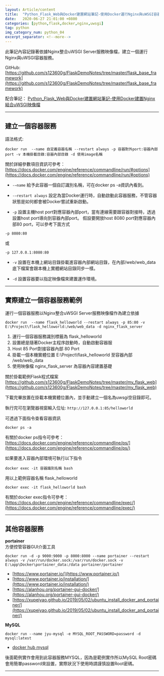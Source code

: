 ```yaml
---
layout: Article/content
title:  "Python_Flask_Web與Docker建置網站筆記-使用Docker運行Nginx與uWSGI容器服務"
date:   2020-06-27 21:01:00 +0800
categories: [python,flask,docker,nginx,uwsgi]
tag: python
img_category_num: python_04
excerpt_separator: <!--more-->
---
```


此筆記內容記錄著依據Nginx整合uWSGI Server服務映像檔，建立一個運行Nginx與uWSGI容器服務。

<!--more-->

GitHub: [https://github.com/s123600g/FlaskDemoNotes/tree/master/flask_base_framework](https://github.com/s123600g/FlaskDemoNotes/tree/master/flask_base_framework)


配合筆記： [Python_Flask_Web與Docker建置網站筆記-使用Docker建置Nginx結合uWSGI映像檔](https://s123600g.github.io/python/flask/docker/nginx/uwsgi/2020/06/27/Python_Flask_Web%E8%88%87Docker%E5%BB%BA%E7%BD%AE%E7%B6%B2%E7%AB%99%E7%AD%86%E8%A8%98-%E4%BD%BF%E7%94%A8Docker%E5%BB%BA%E7%BD%AENginx%E7%B5%90%E5%90%88uWSGI%E6%98%A0%E5%83%8F%E6%AA%94.html)

---

## 建立一個容器服務

語法格式:
```
docker run  --name 自定義容器名稱 --restart always -p 容器對外port:容器內部port -v 本機掛載目錄:容器內部目錄 -d 使用image名稱
```

關於詳細參數項目資訊可參考：
[https://docs.docker.com/engine/reference/commandline/run/#options](https://docs.docker.com/engine/reference/commandline/run/#options)


* `-–name`
給予此容器一個自訂識別名稱，可在docker ps -a資訊內看到。

* `-–restart always`
設定為當Docker運行時，自動啟動此容器服務，不管容器狀態是如何都會被Docker嘗試重新啟動。

* `-p`
設置主機host port對應容器內部port，當有連線需要跟容器對接時，透過設置host port導向到容器內部port。
假設要開放host 8080 port對應容器內部80 port，可以參考下面方式
```
-p 8080:80
```
或
```
-p 127.0.0.1:8080:80
```

* `-v`
設置在本機上網站目錄掛載進容器內部網站目錄，在內部/web/web_data底下檔案會跟本機上實體網站目錄同步一樣。

* `-d`
設置容器要以指定映像檔來建置運作環境。

---

## 實際建立一個容器服務範例

運行一個容器服務以Nginx整合uWSGI Server服務映像檔作為建立依據
```shell
docker run  --name flask_helloworld --restart always -p 85:80 -v E:\Project\flask_helloworld:/web/web_data -d nginx_flask_server
```

1. 運行一個容器服務識別標籤為 flask_helloworld
2. 設置總是隨著Docker主程序啟動時，自動啟動容器服
3. Host 85 Port對接容器內部 80 Port
4. 掛載一個本機實體位置 E:\Project\flask_helloworld 至容器內部 /web/web_data
5. 使用映像檔 nginx_flask_server 為容器內容建置基礎

關於掛載範例Flask程式檔案
[https://github.com/s123600g/FlaskDemoNotes/tree/master/my_flask_web](https://github.com/s123600g/FlaskDemoNotes/tree/master/my_flask_web)

下載完畢放置在掛載本機實體位置內，並手動建立一個名為uwsgi空目錄即可。<br/>

執行完可在瀏覽器視窗輸入位址: `http://127.0.0.1:85/helloworld`

可透過下面指令查看容器資訊
```
docker ps -a
```

有關於docker ps指令可參考： [https://docs.docker.com/engine/reference/commandline/ps/](https://docs.docker.com/engine/reference/commandline/ps/)


如果要進入容器內部環境可執行以下指令
```shell
docker exec -it 容器識別名稱 bash
```

用以上範例容器名稱 flask_helloworld
```shell
docker exec -it flask_helloworld bash
```

有關於docker exec指令可參考： [https://docs.docker.com/engine/reference/commandline/exec/](https://docs.docker.com/engine/reference/commandline/exec/)

---

## 其他容器服務

**portainer** <br/>
方便控管容器GUI介面工具

```shell
docker run -d -p 9000:9000 -p 8000:8000 --name portainer --restart always -v /var/run/docker.sock:/var/run/docker.sock -v E:\app\Docker\portainer_data:/data portainer/portainer
```

* [https://www.portainer.io/](https://www.portainer.io/)
* [https://www.portainer.io/installation/](https://www.portainer.io/installation/)
* [https://alanhou.org/portainer-gui-docker/](https://alanhou.org/portainer-gui-docker/)
* [https://xupeiyao.github.io/2019/05/02/ubuntu_install_docker_and_portainer/](https://xupeiyao.github.io/2019/05/02/ubuntu_install_docker_and_portainer/)


**MySQL**

```shell
docker run --name jyu-mysql -e MYSQL_ROOT_PASSWORD=password -d mysql:latest
```

* [docker hub mysql](https://hub.docker.com/_/mysql)

後面範例實作會用到此容器服務MYSQL，因為是範例實作所以MySQL Root密碼會用簡單password來設置，實際狀況下使用時請謹慎設置Root密碼。

---


